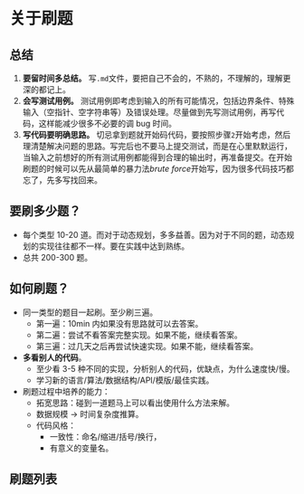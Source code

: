 # 关于刷题

## 总结

1. **要留时间多总结。** 写`.md`文件，要把自己不会的，不熟的，不理解的，理解更深的都记上。
2. **会写测试用例。** 测试用例即考虑到输入的所有可能情况，包括边界条件、特殊输入（空指针、空字符串等）及错误处理。尽量做到先写测试用例，再写代码，这样能减少很多不必要的调 bug 时间。
3. **写代码要明确思路。** 切忌拿到题就开始码代码，要按照步骤`2`开始考虑，然后理清楚解决问题的思路。写完后也不要马上提交测试，而是在心里默默运行，当输入之前想好的所有测试用例都能得到合理的输出时，再准备提交。在开始刷题的时候可以先从最简单的暴力法*brute force*开始写，因为很多代码技巧都忘了，先多写找回来。

## 要刷多少题？

+ 每个类型 10-20 道。而对于动态规划，多多益善。因为对于不同的题，动态规划的实现往往都不一样。要在实践中达到熟练。
+ 总共 200-300 题。

## 如何刷题？

+ 同一类型的题目一起刷。至少刷三遍。
  + 第一遍：10min 内如果没有思路就可以去答案。
  + 第二遍：尝试不看答案完整实现。如果不能，继续看答案。
  + 第三遍：过几天之后再尝试快速实现。如果不能，继续看答案。
+ **多看别人的代码**。
  + 至少看 3-5 种不同的实现，分析别人的代码，优缺点，为什么速度快/慢。
  + 学习新的语言/算法/数据结构/API/模版/最佳实践。
+ 刷题过程中培养的能力：
  + 拓宽思路：碰到一道题马上可以看出使用什么方法来解。
  + 数据规模 -> 时间复杂度推算。
  + 代码风格：
    + 一致性：命名/缩进/括号/换行，
    + 有意义的变量名。

## 刷题列表

